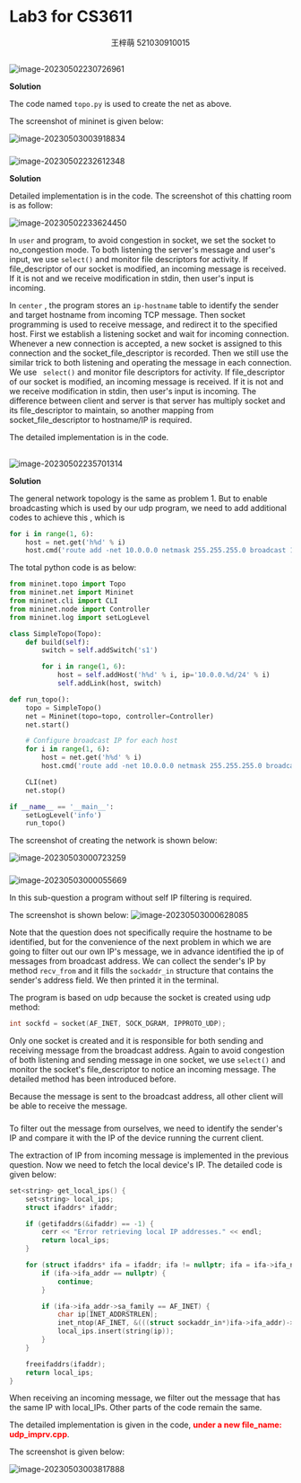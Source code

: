 # Lab3 for CS3611

<div style='text-align:center;'>王梓萌 521030910015</div>



## 

### 

![image-20230502230726961](C:\Users\simon\AppData\Roaming\Typora\typora-user-images\image-20230502230726961.png)



**Solution**

The code named `topo.py` is used to create the net as above.

The screenshot of mininet is given below:

![image-20230503003918834](C:\Users\simon\AppData\Roaming\Typora\typora-user-images\image-20230503003918834.png)



### 

![image-20230502232612348](C:\Users\simon\AppData\Roaming\Typora\typora-user-images\image-20230502232612348.png)



**Solution**

Detailed implementation is in the code. The screenshot of this chatting room is as follow:

![image-20230502233624450](C:\Users\simon\AppData\Roaming\Typora\typora-user-images\image-20230502233624450.png)

In `user` and program, to avoid congestion in socket, we set the socket to no_congestion mode. To both listening the server's message and user's input, we use `select()` and monitor file descriptors for activity. If file_descriptor of our socket is modified, an incoming message is received. If it is not and we receive modification in stdin, then user's input is incoming.

In `center` , the program stores an `ip-hostname` table to identify the sender and target hostname from incoming TCP message. Then socket programming is used to receive message, and redirect it to the specified host. First we establish a listening socket and wait for incoming connection. Whenever a new connection is accepted, a new socket is assigned to this connection and the socket_file_descriptor is recorded. Then we still use the similar trick to both listening and operating the message in each connection. We use ` select()` and monitor file descriptors for activity. If file_descriptor of our socket is modified, an incoming message is received. If it is not and we receive modification in stdin, then user's input is incoming. The difference between client and server is that server has multiply socket and its file_descriptor to maintain, so another mapping from socket_file_descriptor to hostname/IP is required. 

The detailed implementation is in the code.



## 

### 

![image-20230502235701314](C:\Users\simon\AppData\Roaming\Typora\typora-user-images\image-20230502235701314.png)

**Solution** 

The general network topology is the same as problem 1. But to enable broadcasting which is used by our udp program, we need to add additional codes to achieve this , which is 

```python
for i in range(1, 6):
    host = net.get('h%d' % i)
    host.cmd('route add -net 10.0.0.0 netmask 255.255.255.0 broadcast 10.0.0.255 dev h%d-eth0' % i)

```

The total python code is as below:

```python
from mininet.topo import Topo
from mininet.net import Mininet
from mininet.cli import CLI
from mininet.node import Controller
from mininet.log import setLogLevel

class SimpleTopo(Topo):
    def build(self):
        switch = self.addSwitch('s1')

        for i in range(1, 6):
            host = self.addHost('h%d' % i, ip='10.0.0.%d/24' % i)
            self.addLink(host, switch)

def run_topo():
    topo = SimpleTopo()
    net = Mininet(topo=topo, controller=Controller)
    net.start()

    # Configure broadcast IP for each host
    for i in range(1, 6):
        host = net.get('h%d' % i)
        host.cmd('route add -net 10.0.0.0 netmask 255.255.255.0 broadcast 10.0.0.255 dev h%d-eth0' % i)

    CLI(net)
    net.stop()

if __name__ == '__main__':
    setLogLevel('info')
    run_topo()

```



The screenshot of creating the network is shown below:

![image-20230503000723259](C:\Users\simon\AppData\Roaming\Typora\typora-user-images\image-20230503000723259.png)





### 

![image-20230503000055669](C:\Users\simon\AppData\Roaming\Typora\typora-user-images\image-20230503000055669.png)

In this sub-question a program without self IP filtering is required. 

The screenshot is shown below:
![image-20230503000628085](C:\Users\simon\AppData\Roaming\Typora\typora-user-images\image-20230503000628085.png)



Note that the question does not specifically require the hostname to be identified, but for the convenience of the next problem in which we are going to filter out our own IP's message, we in advance identified the ip of messages from broadcast address. We can collect the sender's IP by method `recv_from` and it fills the `sockaddr_in` structure that contains the sender's address field. We then printed it in the terminal.

The program is based on udp because the socket is created using udp method:

```c++
int sockfd = socket(AF_INET, SOCK_DGRAM, IPPROTO_UDP);
```

Only one socket is created and it is responsible for both sending and receiving message from the broadcast address. Again to avoid congestion of both listening and sending message in one socket, we use `select()` and monitor the socket's file_descriptor to notice an incoming message. The detailed method has been introduced before.

Because the message is sent to the broadcast address, all other client will be able to receive the message.



### 

To filter out the message from ourselves, we need to identify the sender's IP and compare it with the IP of the device running the current client.

The extraction of IP from incoming message is implemented in the previous question. Now we need to fetch the local device's IP. The detailed code is given below:

```c++
set<string> get_local_ips() {
    set<string> local_ips;
    struct ifaddrs* ifaddr;

    if (getifaddrs(&ifaddr) == -1) {
        cerr << "Error retrieving local IP addresses." << endl;
        return local_ips;
    }

    for (struct ifaddrs* ifa = ifaddr; ifa != nullptr; ifa = ifa->ifa_next) {
        if (ifa->ifa_addr == nullptr) {
            continue;
        }

        if (ifa->ifa_addr->sa_family == AF_INET) {
            char ip[INET_ADDRSTRLEN];
            inet_ntop(AF_INET, &(((struct sockaddr_in*)ifa->ifa_addr)->sin_addr), ip, INET_ADDRSTRLEN);
            local_ips.insert(string(ip));
        }
    }

    freeifaddrs(ifaddr);
    return local_ips;
}
```



When receiving an incoming message, we filter out the message that has the same IP with local_IPs. Other parts of the code remain the same.

The detailed implementation is given in the code, <span style='color:red'>**under a new file_name: udp_imprv.cpp**</span>.

The screenshot is given below:

![image-20230503003817888](C:\Users\simon\AppData\Roaming\Typora\typora-user-images\image-20230503003817888.png)







